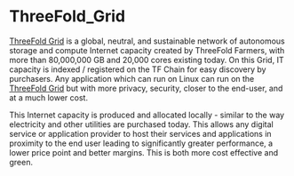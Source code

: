 # ThreeFold_Grid

[ThreeFold Grid](threefold__threefold_grid) is a global, neutral, and sustainable network of autonomous storage and compute Internet capacity created by ThreeFold Farmers, with more than 80,000,000 GB and 20,000 cores existing today. On this Grid, IT capacity is indexed / registered on the TF Chain for easy discovery by purchasers. Any application which can run on Linux can run on the [ThreeFold Grid](threefold__threefold_grid) but with more privacy, security, closer to the end-user, and at a much lower cost.

This Internet capacity is produced and allocated locally - similar to the way electricity and other utilities are purchased today. This allows any digital service or application provider to host their services and applications in proximity to the end user leading to significantly greater performance, a lower price point and better margins. This is both more cost effective and green.
